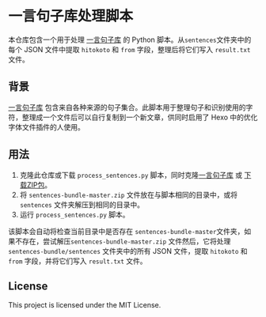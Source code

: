 # 一言句子库处理脚本

本仓库包含一个用于处理 [一言句子库](https://github.com/hitokoto-osc/sentences-bundle) 的 Python 脚本。从`sentences`文件夹中的每个 JSON 文件中提取 `hitokoto` 和 `from` 字段，整理后将它们写入 `result.txt` 文件。

## 背景

[一言句子库](https://github.com/hitokoto-osc/sentences-bundle) 包含来自各种来源的句子集合。此脚本用于整理句子和识别使用的字符，整理成一个文件后可以自行复制到一个新文章，供同时启用了 Hexo 中的优化字体文件插件的人使用。

## 用法

1. 克隆此仓库或下载 `process_sentences.py` 脚本，同时克隆[一言句子库](https://github.com/hitokoto-osc/sentences-bundle) 或 [下载ZIP包](https://github.com/hitokoto-osc/sentences-bundle/archive/refs/heads/master.zip)。
2. 将 `sentences-bundle-master.zip` 文件放在与脚本相同的目录中，或将 `sentences` 文件夹解压到相同的目录中。
3. 运行 `process_sentences.py` 脚本。

该脚本会自动将检查当前目录中是否存在 `sentences-bundle-master`文件夹，如果不存在，尝试解压`sentences-bundle-master.zip` 文件然后，它将处理 `sentences-bundle/sentences` 文件夹中的所有 JSON 文件，提取 `hitokoto` 和 `from` 字段，并将它们写入 `result.txt` 文件。

## License

This project is licensed under the MIT License.
